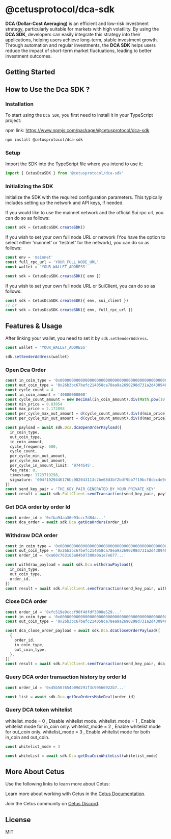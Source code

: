 # @cetusprotocol/dca-sdk

**DCA (Dollar-Cost Averaging)** is an efficient and low-risk investment strategy, particularly suitable for markets with high volatility. By using the **DCA SDK**, developers can easily integrate this strategy into their applications, helping users achieve long-term, stable investment growth. Through automation and regular investments, the **DCA SDK** helps users reduce the impact of short-term market fluctuations, leading to better investment outcomes.

## Getting Started

## How to Use the Dca SDK ?

### Installation

To start using the `Dca SDK`, you first need to install it in your TypeScript project:

npm link: <https://www.npmjs.com/package/@cetusprotocol/dca-sdk>

```bash
npm install @cetusprotocol/dca-sdk
```

### Setup

Import the SDK into the TypeScript file where you intend to use it:

```typescript
import { CetusDcaSDK } from '@cetusprotocol/dca-sdk'
```

### Initializing the SDK

Initialize the SDK with the required configuration parameters. This typically includes setting up the network and API keys, if needed.

If you would like to use the mainnet network and the official Sui rpc url, you can do so as follows:

```typescript
const sdk = CetusDcaSDK.createSDK()
```

If you wish to set your own full node URL or network (You have the option to select either 'mainnet' or 'testnet' for the network), you can do so as follows:

```typescript
const env = 'mainnet'
const full_rpc_url = 'YOUR_FULL_NODE_URL'
const wallet = 'YOUR_WALLET_ADDRESS'

const sdk = CetusDcaSDK.createSDK({ env })
```

If you wish to set your own full node URL or SuiClient, you can do so as follows:

```typescript
const sdk = CetusDcaSDK.createSDK({ env, sui_client })
// or
const sdk = CetusDcaSDK.createSDK({ env, full_rpc_url })
```

## Features & Usage

After linking your wallet, you need to set it by `sdk.setSenderAddress`.

```typescript
const wallet = 'YOUR_WALLET_ADDRESS'

sdk.setSenderAddress(wallet)
```

### Open Dca Order

```typescript
const in_coin_type = '0x0000000000000000000000000000000000000000000000000000000000000002::sui::SUI'
const out_coin_type = '0x26b3bc67befc214058ca78ea9a2690298d731a2d4309485ec3d40198063c4abc::usdc::USDC'
const cycle_count = 4
const in_coin_amount = '40000000000'
const cycle_count_amount = new Decimal(in_coin_amount).div(Math.pow(10, 9)).div(cycle_count)
const min_price = 0.83854
const max_price = 2.172898
const per_cycle_max_out_amount = d(cycle_count_amount).div(d(min_price)).mul(Math.pow(10, 6)).toFixed(0).toString()
const per_cycle_min_out_amount = d(cycle_count_amount).div(d(max_price)).mul(Math.pow(10, 6)).toFixed(0).toString()

const payload = await sdk.Dca.dcaOpenOrderPayload({
  in_coin_type,
  out_coin_type,
  in_coin_amount,
  cycle_frequency: 600,
  cycle_count,
  per_cycle_min_out_amount,
  per_cycle_max_out_amount,
  per_cycle_in_amount_limit: '9744545',
  fee_rate: 0,
  timestamp: 1723719298,
  signature: '004f1929446176bc982043113c7be68d3bf2bdf9bb7f19bcf8cbc4e9d3db8172902a4a60a08405b0acbc5d367b54714...',
})
const send_key_pair = 'THE_KEY_PAIR_GENERATED_BY_YOUR_PRIVATE_KEY'
const result = await sdk.FullClient.sendTransaction(send_key_pair, payload)
```

### Get DCA order by order Id

```typescript
const order_id = '0xfba94aa36e93ccc7d84a...'
const dca_order = await sdk.Dca.getDcaOrders(order_id)
```

### Withdraw DCA order

```typescript
const in_coin_type = '0x0000000000000000000000000000000000000000000000000000000000000002::sui::SUI'
const out_coin_type = '0x26b3bc67befc214058ca78ea9a2690298d731a2d4309485ec3d40198063c4abc::usdc::USDC'
const order_id = '0xa60c763185a84b87380a0a1e7e677...'

const withdraw_payload = await sdk.Dca.withdrawPayload({
  in_coin_type,
  out_coin_type,
  order_id,
})
const result = await sdk.FullClient.sendTransaction(send_key_pair, withdraw_payload)
```

### Close DCA order

```typescript
const order_id = '0xfc519e9cccf90f4dfdf3008e529...'
const in_coin_type = '0x0000000000000000000000000000000000000000000000000000000000000002::sui::SUI'
const out_coin_type = '0x26b3bc67befc214058ca78ea9a2690298d731a2d4309485ec3d40198063c4abc::usdc::USDC'

const dca_close_order_payload = await sdk.Dca.dcaCloseOrderPayload([
  {
    order_id,
    in_coin_type,
    out_coin_type,
  },
])
const result = await sdk.FullClient.sendTransaction(send_key_pair, dca_close_order_payload)
```

### Query DCA order transaction history by order Id

```typescript
const order_id = '0x45b567654b09d291f3c99566922b7...'

const list = await sdk.Dca.getDcaOrdersMakeDeal(order_id)
```

### Query DCA token whitelist

whitelist_mode = 0 , Disable whitelist mode.
whitelist_mode = 1 , Enable whitelist mode for in_coin only.
whitelist_mode = 2 , Enable whitelist mode for out_coin only.
whitelist_mode = 3 , Enable whitelist mode for both in_coin and out_coin.

```typescript
const whitelist_mode = 3

const whiteList = await sdk.Dca.getDcaCoinWhiteList(whitelist_mode)
```

## More About Cetus

Use the following links to learn more about Cetus:

Learn more about working with Cetus in the [Cetus Documentation](https://cetus-1.gitbook.io/cetus-docs).

Join the Cetus community on [Cetus Discord](https://discord.com/channels/1009749448022315008/1009751382783447072).

## License

MIT
